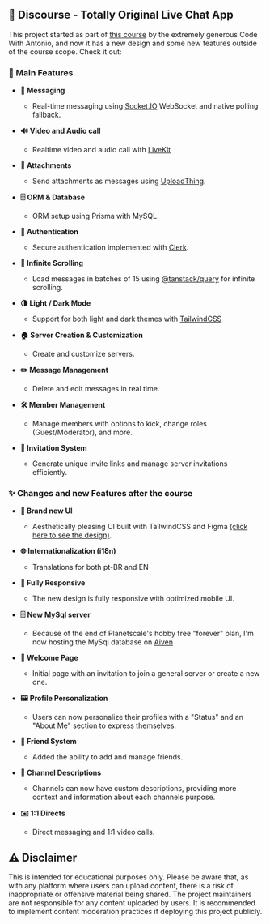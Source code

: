## 🎉 Discourse - Totally Original Live Chat App

This project started as part of [this course](https://www.youtube.com/watch?v=ZbX4Ok9YX94) by the extremely generous Code With Antonio, and now it has a new design and some new features outside of the course scope. Check it out:

### 🚀 Main Features

- **💬 Messaging**
  - Real-time messaging using [Socket.IO](https://socket.io) WebSocket and native polling fallback.

- **🔊 Video and Audio call**
  - Realtime video and audio call with [LiveKit](https://livekit.io)

- **📎 Attachments**
  - Send attachments as messages using [UploadThing](https://uploadthing.com).

- **🗄️ ORM & Database**
  - ORM setup using Prisma with MySQL. 

- **🔐 Authentication**
  - Secure authentication implemented with [Clerk](https://clerk.com).

- **📜 Infinite Scrolling**
  - Load messages in batches of 15 using [@tanstack/query](https://tanstack.com/query/latest) for infinite scrolling.

- **🌗 Light / Dark Mode**
  - Support for both light and dark themes with [TailwindCSS](https://tailwindcss.com)

- **🏠 Server Creation & Customization**
  - Create and customize servers.

- **✏️ Message Management**
  - Delete and edit messages in real time.

- **🛠️ Member Management**
  - Manage members with options to kick, change roles (Guest/Moderator), and more.

- **🔗 Invitation System**
  - Generate unique invite links and manage server invitations efficiently.


### ✨ Changes and new Features after the course

- **💅 Brand new UI**
  - Aesthetically pleasing UI built with TailwindCSS and Figma [(click here to see the design)](https://www.figma.com/design/mW7pmuDuwELvesOq759VIC/Discourse?node-id=0-1&t=tAIdE2khFXYmdgcG-1).

- **🌐 Internationalization (i18n)**
  - Translations for both pt-BR and EN

- **📱 Fully Responsive**
  - The new design is fully responsive with optimized mobile UI.

- **🗄️ New MySql server**
  - Because of the end of Planetscale's hobby free "forever" plan, I'm now hosting the MySql database on [Aiven](https://aiven.io) 

- **👋 Welcome Page**
  - Initial page with an invitation to join a general server or create a new one.

- **🖼️ Profile Personalization**
  - Users can now personalize their profiles with a "Status" and an "About Me" section to express themselves.

- **🤝 Friend System**
  - Added the ability to add and manage friends.

- **📝 Channel Descriptions**
  - Channels can now have custom descriptions, providing more context and information about each channels purpose.

- **✉️ 1:1 Directs**
  - Direct messaging and 1:1 video calls.



## ⚠️ Disclaimer

This is intended for educational purposes only. Please be aware that, as with any platform where users can upload content, there is a risk of inappropriate or offensive material being shared. The project maintainers are not responsible for any content uploaded by users. It is recommended to implement content moderation practices if deploying this project publicly.
